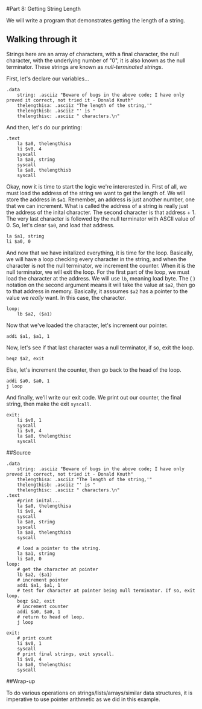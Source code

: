 <!-- Part 8 -->

#Part 8: Getting String Length

We will write a program that demonstrates getting the length of a string.

## Walking through it

Strings here are an array of characters, with a final character, the null
character, with the underlying number of "0", it is also known as the null
terminator. These strings are known as _null-terminated strings_.

First, let's declare our variables...

    .data 
	    string: .asciiz "Beware of bugs in the above code; I have only proved it correct, not tried it - Donald Knuth"
	    thelengthisa: .asciiz "The length of the string,'"
	    thelengthisb: .asciiz "' is "
	    thelengthisc: .asciiz " characters.\n"

And then, let's do our printing:

    .text
	    la $a0, thelengthisa
	    li $v0, 4
	    syscall
	    la $a0, string
	    syscall
	    la $a0, thelengthisb
	    syscall

Okay, now it is time to start the logic we're intererested in. First of all,
we must load the address of the string we want to get the length of. We will
store the address in ``$a1``. Remember, an address is just another number, one
that we can increment. What is called the address of a string is really just
the address of the inital character. The second character is that address + 1.
The very last character is followed by the null terminator with ASCII value of
0. So, let's clear ``$a0``, and load that address.

	la $a1, string
	li $a0, 0

And now that we have initalized everything, it is time for the loop. Basically,
we will have a loop checking every character in the string, and when the
character is not the null terminator, we increment the counter. When it is the
null terminator, we will exit the loop. For the first part of the loop, we must
load the character at the address. We will use ``lb``, meaning load byte. The
( ) notation on the second argument means it will take the value at ``$a2``,
then go to that address in memory. Basically, it asssumes ``$a2`` has a pointer
to the value we _really_ want. In this case, the character.

    loop:
	    lb $a2, ($a1)

Now that we've loaded the character, let's increment our pointer.

	addi $a1, $a1, 1

Now, let's see if that last character was a null terminator, if so, exit the
loop.

	beqz $a2, exit

Else, let's increment the counter, then go back to the head of the loop.

	addi $a0, $a0, 1
	j loop

And finally, we'll write our exit code. We print out our counter, the final
string, then make the exit ``syscall``.

    exit:
	    li $v0, 1
	    syscall
	    li $v0, 4
	    la $a0, thelengthisc
	    syscall

##Source

    .data 
	    string: .asciiz "Beware of bugs in the above code; I have only proved it correct, not tried it - Donald Knuth"
	    thelengthisa: .asciiz "The length of the string,'"
	    thelengthisb: .asciiz "' is "
	    thelengthisc: .asciiz " characters.\n"
    .text
	    #print inital...
	    la $a0, thelengthisa
	    li $v0, 4
	    syscall
	    la $a0, string
	    syscall
	    la $a0, thelengthisb
	    syscall

	    # load a pointer to the string.
	    la $a1, string
	    li $a0, 0
    loop:
	    # get the character at pointer
	    lb $a2, ($a1)
	    # increment pointer
	    addi $a1, $a1, 1
	    # test for character at pointer being null terminator. If so, exit loop.
	    beqz $a2, exit
	    # increment counter
	    addi $a0, $a0, 1
	    # return to head of loop.
	    j loop
	
    exit:
	    # print count
	    li $v0, 1
	    syscall
	    # print final strings, exit syscall.
	    li $v0, 4
	    la $a0, thelengthisc
	    syscall

##Wrap-up

To do various operations on strings/lists/arrays/similar data structures, it
is imperative to use pointer arithmetic as we did in this example. 
